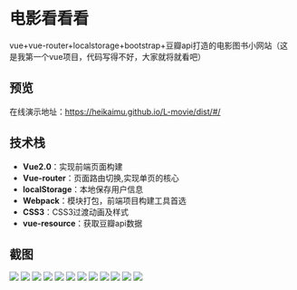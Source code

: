 # 电影看看看

vue+vue-router+localstorage+bootstrap+豆瓣api打造的电影图书小网站（这是我第一个vue项目，代码写得不好，大家就将就看吧）

## 预览

在线演示地址：https://heikaimu.github.io/L-movie/dist/#/

## 技术栈
* **Vue2.0**：实现前端页面构建
* **Vue-router**：页面路由切换,实现单页的核心
* **localStorage**：本地保存用户信息
* **Webpack**：模块打包，前端项目构建工具首选
* **CSS3**：CSS3过渡动画及样式
* **vue-resource**：获取豆瓣api数据

## 截图
![](https://github.com/heikaimu/L-movie/raw/master/show/movieHome.png)
![](https://github.com/heikaimu/L-movie/raw/master/show/homeType.png)
![](https://github.com/heikaimu/L-movie/raw/master/show/homeDtails.png)
![](https://github.com/heikaimu/L-movie/raw/master/show/movieActorList.png)
![](https://github.com/heikaimu/L-movie/raw/master/show/actarDetails.png)
![](https://github.com/heikaimu/L-movie/raw/master/show/bookType.png)
![](https://github.com/heikaimu/L-movie/raw/master/show/bookList.png)
![](https://github.com/heikaimu/L-movie/raw/master/show/bookDetails.png)
![](https://github.com/heikaimu/L-movie/raw/master/show/login.png)
![](https://github.com/heikaimu/L-movie/raw/master/show/register.png)
![](https://github.com/heikaimu/L-movie/raw/master/show/sliderBar.png)
![](https://github.com/heikaimu/L-movie/raw/master/show/collect.png)
